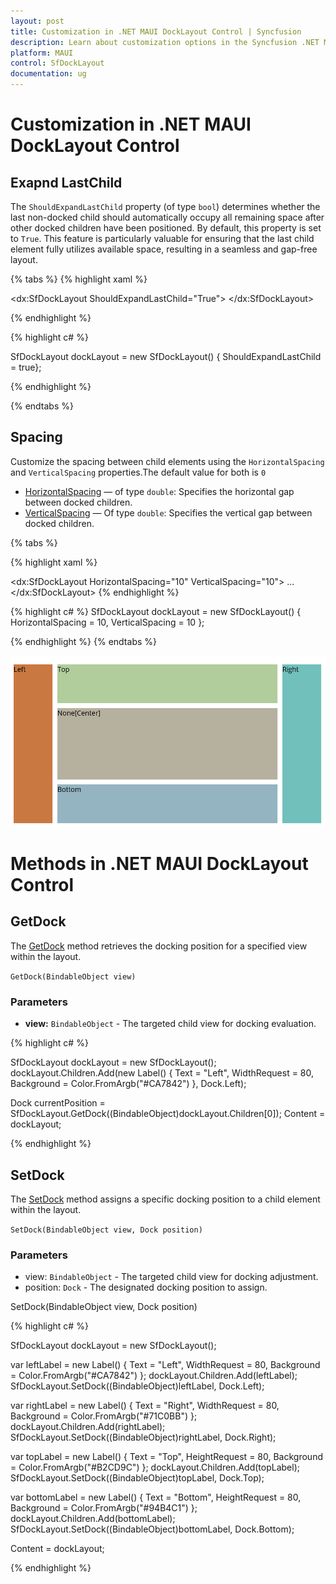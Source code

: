 ```yaml
---
layout: post
title: Customization in .NET MAUI DockLayout Control | Syncfusion
description: Learn about customization options in the Syncfusion .NET MAUI DockLayout (SfDockLayout) control, including spacing and child expansion behavior.
platform: MAUI
control: SfDockLayout
documentation: ug
---
```


# Customization in .NET MAUI DockLayout Control

## Exapnd LastChild
The `ShouldExpandLastChild` property (of type `bool`) determines whether the last non-docked child should automatically occupy all remaining space after other docked children have been positioned. By default, this property is set to `True`. This feature is particularly valuable for ensuring that the last child element fully utilizes available space, resulting in a seamless and gap-free layout.

{% tabs %}
{% highlight xaml %}

 <dx:SfDockLayout ShouldExpandLastChild="True">
    <!-- Add child elements here -->
 </dx:SfDockLayout>

{% endhighlight %}

{% highlight c# %}

SfDockLayout dockLayout = new SfDockLayout() { ShouldExpandLastChild = true};

{% endhighlight %}

{% endtabs %}

## Spacing
Customize the spacing between child elements using the `HorizontalSpacing` and `VerticalSpacing` properties.The default value for both is `0`

* [HorizontalSpacing]() — of type `double`: Specifies the horizontal gap between docked children.
* [VerticalSpacing]() — Of type `double`: Specifies the vertical  gap between docked children.


{% tabs %}

{% highlight xaml %}

 <dx:SfDockLayout HorizontalSpacing="10" VerticalSpacing="10">
    ...
 </dx:SfDockLayout>
 {% endhighlight %}

{% highlight c# %}
SfDockLayout dockLayout = new SfDockLayout() 
{ 
    HorizontalSpacing = 10, VerticalSpacing = 10
};

{% endhighlight %}
{% endtabs %}


![Output of DockLayout with Spacing](DockLayout-Images/maui-docklayout-spacing.png)

# Methods in .NET MAUI DockLayout Control

## GetDock
The [GetDock]() method retrieves the docking position for a specified view within the layout.

`GetDock(BindableObject view)`

### Parameters
- **view:** `BindableObject` - The targeted child view for docking evaluation.

{% highlight c# %}

SfDockLayout dockLayout = new SfDockLayout();
dockLayout.Children.Add(new Label() { Text = "Left", WidthRequest = 80, Background = Color.FromArgb("#CA7842") }, Dock.Left);

Dock currentPosition = SfDockLayout.GetDock((BindableObject)dockLayout.Children[0]);
Content = dockLayout;

{% endhighlight %}

## SetDock
The [SetDock]() method assigns a specific docking position to a child element within the layout.

`SetDock(BindableObject view, Dock position)`

### Parameters
* view: `BindableObject` - The targeted child view for docking adjustment.
* position: `Dock` - The designated docking position to assign.

SetDock(BindableObject view, Dock position)

{% highlight c# %}

 SfDockLayout dockLayout = new SfDockLayout();

var leftLabel = new Label() { Text = "Left", WidthRequest = 80, Background = Color.FromArgb("#CA7842") };
dockLayout.Children.Add(leftLabel);
SfDockLayout.SetDock((BindableObject)leftLabel, Dock.Left);

var rightLabel = new Label() { Text = "Right", WidthRequest = 80, Background = Color.FromArgb("#71C0BB") };
dockLayout.Children.Add(rightLabel);
SfDockLayout.SetDock((BindableObject)rightLabel, Dock.Right);

var topLabel = new Label() { Text = "Top", HeightRequest = 80, Background = Color.FromArgb("#B2CD9C") };
dockLayout.Children.Add(topLabel);
SfDockLayout.SetDock((BindableObject)topLabel, Dock.Top);

var bottomLabel = new Label() { Text = "Bottom", HeightRequest = 80, Background = Color.FromArgb("#94B4C1") };
dockLayout.Children.Add(bottomLabel);
SfDockLayout.SetDock((BindableObject)bottomLabel, Dock.Bottom);

Content = dockLayout;

{% endhighlight %}
